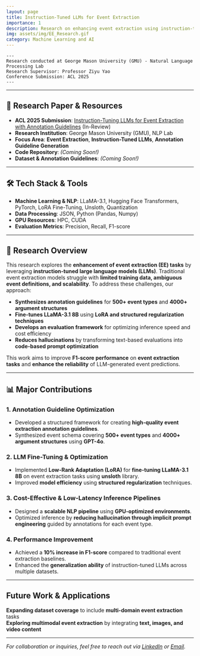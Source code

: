 ```yaml
---
layout: page
title: Instruction-Tuned LLMs for Event Extraction
importance: 1
description: Research on enhancing event extraction using instruction-tuned large language models (LLMs), optimizing annotation guidelines, and improving fine-tuning techniques for NLP tasks.
img: assets/img/EE_Research.gif
category: Machine Learning and AI
---
```

    ---
    Research conducted at George Mason University (GMU) - Natural Language Processing Lab
    Research Supervisor: Professor Ziyu Yao
    Conference Submission: ACL 2025
    ---

---
## **📜 Research Paper & Resources**
- **ACL 2025 Submission**: <a href="https://arxiv.org/abs/2502.16377" target="_blank">Instruction-Tuning LLMs for Event Extraction with Annotation Guidelines</a> (In-Review)
- **Research Institution**: George Mason University (GMU), NLP Lab 
- **Focus Area**: **Event Extraction**, **Instruction-Tuned LLMs**, **Annotation Guideline Generation**
- **Code Repository**: *(Coming Soon!)*
- **Dataset & Annotation Guidelines**: *(Coming Soon!)*

---

## **🛠 Tech Stack & Tools**
- **Machine Learning & NLP**: LLaMA-3.1, Hugging Face Transformers, PyTorch, LoRA Fine-Tuning, Unsloth, Quantization
- **Data Processing**: JSON, Python (Pandas, Numpy)
- **GPU Resources**: HPC, CUDA
- **Evaluation Metrics**: Precision, Recall, F1-score

---

## **📖 Research Overview**

This research explores the **enhancement of event extraction (EE) tasks** by leveraging **instruction-tuned large language models (LLMs)**. Traditional event extraction models struggle with **limited training data, ambiguous event definitions, and scalability**. To address these challenges, our approach:

- **Synthesizes annotation guidelines** for **500+ event types** and **4000+ argument structures**  
- **Fine-tunes LLaMA-3.1 8B** using **LoRA and structured regularization techniques**  
- **Develops an evaluation framework** for optimizing inference speed and cost efficiency  
- **Reduces hallucinations** by transforming text-based evaluations into **code-based prompt optimization**  

This work aims to improve **F1-score performance** on **event extraction tasks** and **enhance the reliability** of LLM-generated event predictions.

---

## **📊 Major Contributions**

### **1. Annotation Guideline Optimization**
- Developed a structured framework for creating **high-quality event extraction annotation guidelines**.
- Synthesized event schema covering **500+ event types** and **4000+ argument structures** using **GPT-4o**.

### **2. LLM Fine-Tuning & Optimization**
- Implemented **Low-Rank Adaptation (LoRA)** for **fine-tuning LLaMA-3.1 8B** on event extraction tasks using **unsloth** library.
- Improved **model efficiency** using **structured regularization** techniques.

### **3. Cost-Effective & Low-Latency Inference Pipelines**
- Designed a **scalable NLP pipeline** using **GPU-optimized environments**.
- Optimized inference by **reducing hallucination through implicit prompt engineering** guided by annotations for each event type.

### **4. Performance Improvement**
- Achieved a **10% increase in F1-score** compared to traditional event extraction baselines.
- Enhanced the **generalization ability** of instruction-tuned LLMs across multiple datasets.

---

## **Future Work & Applications**
**Expanding dataset coverage** to include **multi-domain event extraction** tasks  
**Exploring multimodal event extraction** by integrating **text, images, and video content**  

---

*For collaboration or inquiries, feel free to reach out via [LinkedIn](https://www.linkedin.com/in/sweta-pati/) or [Email](mailto:spati@gmu.edu).*

